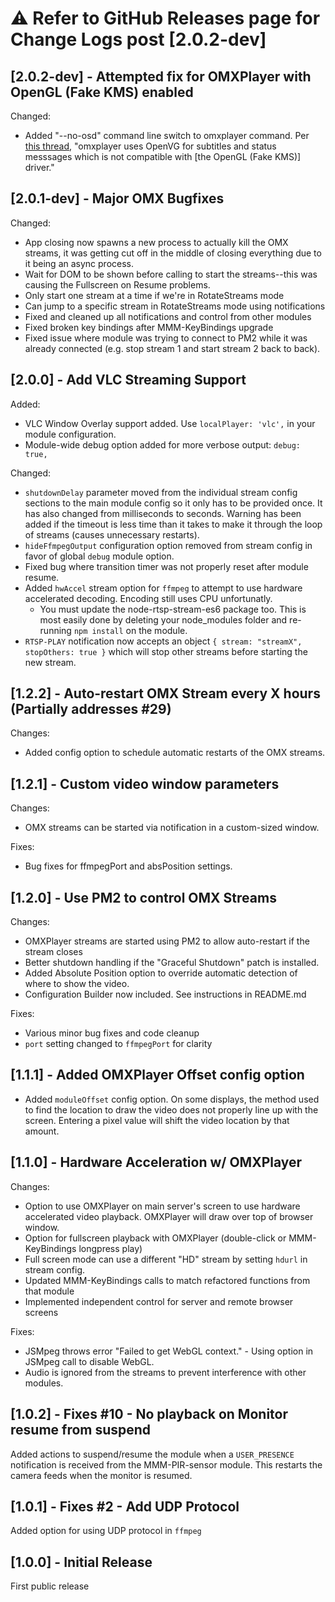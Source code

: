 # :warning: Refer to GitHub Releases page for Change Logs post [2.0.2-dev]

## [2.0.2-dev] - Attempted fix for OMXPlayer with OpenGL (Fake KMS) enabled

Changed:

-   Added "--no-osd" command line switch to omxplayer command. Per [this thread](https://www.raspberrypi.org/forums/viewtopic.php?t=159853), "omxplayer uses OpenVG for subtitles and status messsages which is not compatible with [the OpenGL (Fake KMS)] driver."

## [2.0.1-dev] - Major OMX Bugfixes

Changed:

-   App closing now spawns a new process to actually kill the OMX streams, it was getting cut off in the middle of closing everything due to it being an async process.
-   Wait for DOM to be shown before calling to start the streams--this was causing the Fullscreen on Resume problems.
-   Only start one stream at a time if we're in RotateStreams mode
-   Can jump to a specific stream in RotateStreams mode using notifications
-   Fixed and cleaned up all notifications and control from other modules
-   Fixed broken key bindings after MMM-KeyBindings upgrade
-   Fixed issue where module was trying to connect to PM2 while it was already connected (e.g. stop stream 1 and start stream 2 back to back).

## [2.0.0] - Add VLC Streaming Support

Added:

-   VLC Window Overlay support added. Use `localPlayer: 'vlc',` in your module configuration.
-   Module-wide debug option added for more verbose output: `debug: true,`

Changed:

-   `shutdownDelay` parameter moved from the individual stream config sections to the main module config so it only has to be provided once. It has also changed from milliseconds to seconds. Warning has been added if the timeout is less time than it takes to make it through the loop of streams (causes unnecessary restarts).
-   `hideFfmpegOutput` configuration option removed from stream config in favor of global `debug` module option.
-   Fixed bug where transition timer was not properly reset after module resume.
-   Added `hwAccel` stream option for `ffmpeg` to attempt to use hardware accelerated decoding. Encoding still uses CPU unfortunatly.
    -   You must update the node-rtsp-stream-es6 package too. This is most easily done by deleting your node_modules folder and re-running `npm install` on the module.
-   `RTSP-PLAY` notification now accepts an object `{ stream: "streamX", stopOthers: true }` which will stop other streams before starting the new stream.

## [1.2.2] - Auto-restart OMX Stream every X hours (Partially addresses #29)

Changes:

-   Added config option to schedule automatic restarts of the OMX streams.

## [1.2.1] - Custom video window parameters

Changes:

-   OMX streams can be started via notification in a custom-sized window.

Fixes:

-   Bug fixes for ffmpegPort and absPosition settings.

## [1.2.0] - Use PM2 to control OMX Streams

Changes:

-   OMXPlayer streams are started using PM2 to allow auto-restart if the stream closes
-   Better shutdown handling if the "Graceful Shutdown" patch is installed.
-   Added Absolute Position option to override automatic detection of where to show the video.
-   Configuration Builder now included. See instructions in README.md

Fixes:

-   Various minor bug fixes and code cleanup
-   `port` setting changed to `ffmpegPort` for clarity

## [1.1.1] - Added OMXPlayer Offset config option

-   Added `moduleOffset` config option. On some displays, the method used to find the location to draw the video does not properly line up with the screen. Entering a pixel value will shift the video location by that amount.

## [1.1.0] - Hardware Acceleration w/ OMXPlayer

Changes:

-   Option to use OMXPlayer on main server's screen to use hardware accelerated video playback. OMXPlayer will draw over top of browser window.
-   Option for fullscreen playback with OMXPlayer (double-click or MMM-KeyBindings longpress play)
-   Full screen mode can use a different "HD" stream by setting `hdurl` in stream config.
-   Updated MMM-KeyBindings calls to match refactored functions from that module
-   Implemented independent control for server and remote browser screens

Fixes:

-   JSMpeg throws error "Failed to get WebGL context." - Using option in JSMpeg call to disable WebGL.
-   Audio is ignored from the streams to prevent interference with other modules.

## [1.0.2] - Fixes #10 - No playback on Monitor resume from suspend

Added actions to suspend/resume the module when a `USER_PRESENCE` notification is received from the MMM-PIR-sensor module. This restarts the camera feeds when the monitor is resumed.

## [1.0.1] - Fixes #2 - Add UDP Protocol

Added option for using UDP protocol in `ffmpeg`

## [1.0.0] - Initial Release

First public release

